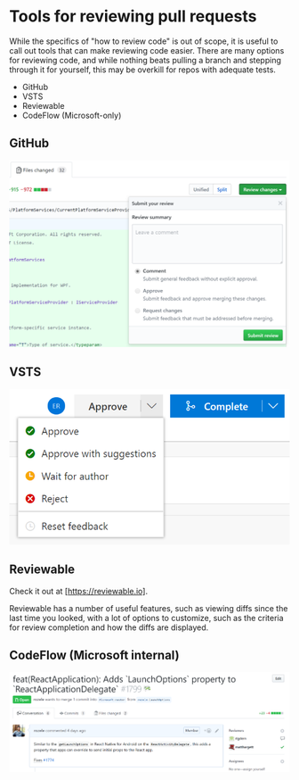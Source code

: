# Tools for reviewing pull requests

While the specifics of "how to review code" is out of scope, it is useful to call out tools that can make reviewing code easier. There are many options for reviewing code, and while nothing beats pulling a branch and stepping through it for yourself, this may be overkill for repos with adequate tests.

- GitHub
- VSTS
- Reviewable
- CodeFlow (Microsoft-only)

## GitHub

![GitHub reviews](../img/GitHubReview.png)

## VSTS

![VSTS reviews](../img/VSTSReview.png)

## Reviewable

Check it out at [https://reviewable.io].

Reviewable has a number of useful features, such as viewing diffs since the last time you looked, with a lot of options to customize, such as the criteria for review completion and how the diffs are displayed.

## CodeFlow (Microsoft internal)

![CodeFlowPlugin](../img/CodeFlowPlugin.png)
